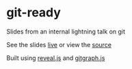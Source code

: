 # git-ready
Slides from an internal lightning talk on git

See the slides [live](https://git-ready.stuartleeks.com) or view the [source](index.html)


Built using [reveal.js](https://github.com/hakimel/reveal.js) and [gitgraph.js](http://gitgraphjs.com/)